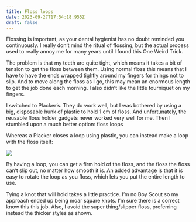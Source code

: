 ```yaml
---
title: Floss loops
date: 2023-09-27T17:54:18.955Z
draft: false
---
```

Flossing is important, as your dental hygienist has no doubt reminded you continuously. I really don’t mind the ritual of flossing, but the actual process used to really annoy me for many years until I found this One Weird Trick.

The problem is that my teeth are quite tight, which means it takes a bit of tension to get the floss between them. Using normal floss this means that I have to have the ends wrapped tightly around my fingers for things not to slip. And to move along the floss as I go, this may mean an enormous length to get the job done each morning. I also didn’t like the little tourniquet on my fingers.

I switched to Placker’s. They do work well, but I was bothered by using a big, disposable hunk of plastic to hold 1 cm of floss. And unfortunately, the reusable floss holder gadgets never worked very well for me. Then I stumbled upon a much better option: floss loops

Whereas a Placker closes a loop using plastic, you can instead make a loop with the floss itself:

![](/img/file.jpg)

By having a loop, you can get a firm hold of the floss, and the floss the floss can’t slip out, no matter how smooth it is. An added advantage is that it is easy to rotate the loop as you floss, which lets you put the entire length to use.

Tying a knot that will hold takes a little practice. I’m no Boy Scout so my approach ended up being moar square knots. I’m sure there is a correct know this this job. Also, I avoid the super thing/slipper floss, preferring instead the thicker styles as shown.